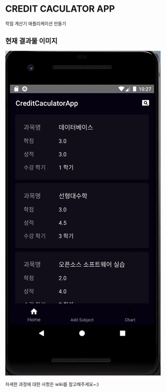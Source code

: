 # CREDIT CACULATOR APP

학점 계산기 애플리케이션 만들기

## 현재 결과물 이미지

![cardview](https://github.com/YeeunJ/CreditCaculatorApp/blob/master/wikiAssets/final.gif)

자세한 과정에 대한 사항은 wiki를 참고해주세요~:)
